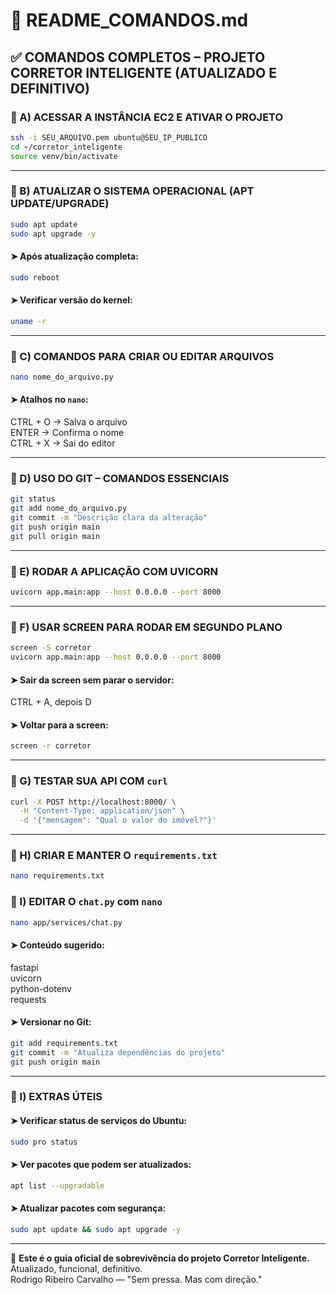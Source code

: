 # 📘 README_COMANDOS.md

## ✅ COMANDOS COMPLETOS – PROJETO CORRETOR INTELIGENTE (ATUALIZADO E DEFINITIVO)

### 🔹 A) ACESSAR A INSTÂNCIA EC2 E ATIVAR O PROJETO
```bash
ssh -i SEU_ARQUIVO.pem ubuntu@SEU_IP_PUBLICO
cd ~/corretor_inteligente
source venv/bin/activate
```

---

### 🔹 B) ATUALIZAR O SISTEMA OPERACIONAL (APT UPDATE/UPGRADE)
```bash
sudo apt update
sudo apt upgrade -y
```

#### ➤ Após atualização completa:
```bash
sudo reboot
```

#### ➤ Verificar versão do kernel:
```bash
uname -r
```

---

### 🔹 C) COMANDOS PARA CRIAR OU EDITAR ARQUIVOS
```bash
nano nome_do_arquivo.py
```

#### ➤ Atalhos no `nano`:
CTRL + O → Salva o arquivo  
ENTER → Confirma o nome  
CTRL + X → Sai do editor  

---

### 🔹 D) USO DO GIT – COMANDOS ESSENCIAIS
```bash
git status
git add nome_do_arquivo.py
git commit -m "Descrição clara da alteração"
git push origin main
git pull origin main
```

---

### 🔹 E) RODAR A APLICAÇÃO COM UVICORN
```bash
uvicorn app.main:app --host 0.0.0.0 --port 8000
```

---

### 🔹 F) USAR SCREEN PARA RODAR EM SEGUNDO PLANO
```bash
screen -S corretor
uvicorn app.main:app --host 0.0.0.0 --port 8000
```

#### ➤ Sair da screen sem parar o servidor:
CTRL + A, depois D

#### ➤ Voltar para a screen:
```bash
screen -r corretor
```

---

### 🔹 G) TESTAR SUA API COM `curl`
```bash
curl -X POST http://localhost:8000/ \
  -H "Content-Type: application/json" \
  -d '{"mensagem": "Qual o valor do imóvel?"}'
```

---

### 🔹 H) CRIAR E MANTER O `requirements.txt`
```bash
nano requirements.txt
```

### 🔹 I) EDITAR O `chat.py` com `nano`
```bash
nano app/services/chat.py
```

#### ➤ Conteúdo sugerido:
fastapi  
uvicorn  
python-dotenv  
requests  

#### ➤ Versionar no Git:
```bash
git add requirements.txt
git commit -m "Atualiza dependências do projeto"
git push origin main
```

---

### 🔹 I) EXTRAS ÚTEIS
#### ➤ Verificar status de serviços do Ubuntu:
```bash
sudo pro status
```

#### ➤ Ver pacotes que podem ser atualizados:
```bash
apt list --upgradable
```

#### ➤ Atualizar pacotes com segurança:
```bash
sudo apt update && sudo apt upgrade -y
```

---

📌 **Este é o guia oficial de sobrevivência do projeto Corretor Inteligente.**  
Atualizado, funcional, definitivo.  
Rodrigo Ribeiro Carvalho — "Sem pressa. Mas com direção."
